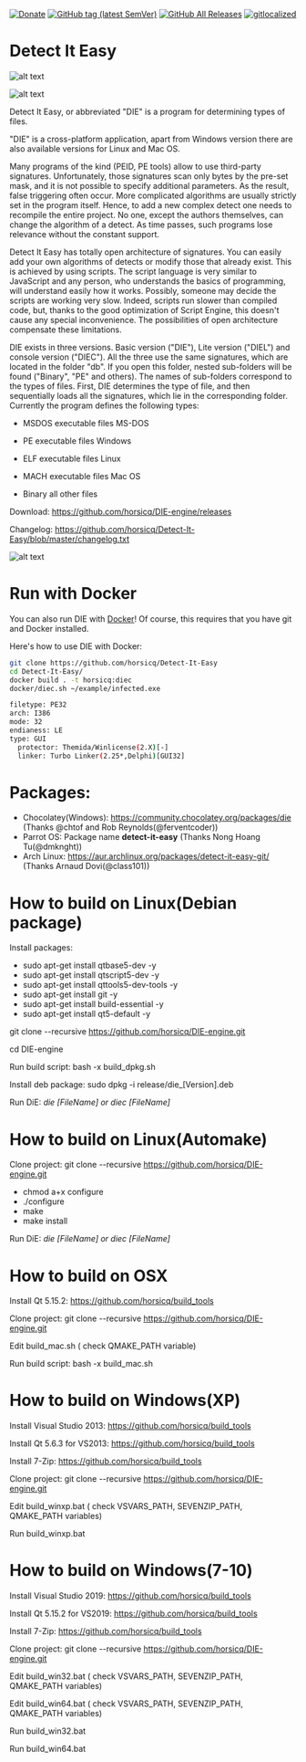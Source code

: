 [![Donate](https://img.shields.io/badge/Donate-PayPal-green.svg)](https://www.paypal.com/cgi-bin/webscr?cmd=_s-xclick&hosted_button_id=NF3FBD3KHMXDN)
[![GitHub tag (latest SemVer)](https://img.shields.io/github/tag/horsicq/DIE-engine.svg)](http://ntinfo.biz)
[![GitHub All Releases](https://img.shields.io/github/downloads/horsicq/DIE-engine/total.svg)](http://ntinfo.biz)
[![gitlocalized ](https://gitlocalize.com/repo/4736/whole_project/badge.svg)](https://gitlocalize.com/repo/4736/whole_project?utm_source=badge)

Detect It Easy
==============

![alt text](https://github.com/horsicq/Detect-It-Easy/blob/master/mascots/3.02.png "Version")

![alt text](https://github.com/horsicq/Detect-It-Easy/blob/master/screenshot.jpg "Screenshot")

Detect It Easy, or abbreviated "DIE" is a program for determining types of files.

"DIE" is a cross-platform application, apart from Windows version there are also
available versions for Linux and Mac OS.

Many programs of the kind (PEID, PE tools) allow to use third-party signatures.
Unfortunately, those signatures scan only bytes by the pre-set mask, and it is
not possible to specify additional parameters. As the result, false triggering
often occur. More complicated algorithms are usually strictly set in the program
itself. Hence, to add a new complex detect one needs to recompile the entire
project. No one, except the authors themselves, can change the algorithm of
a detect. As time passes, such programs lose relevance without the constant support.

Detect It Easy has totally open architecture of signatures. You can easily
add your own algorithms of detects or modify those that already exist. This
is achieved by using scripts. The script language is very similar to JavaScript
and any person, who understands the basics of programming, will understand easily
how it works. Possibly, someone may decide the scripts are working very slow.
Indeed, scripts run slower than compiled code, but, thanks to the good optimization
of Script Engine, this doesn't cause any special inconvenience. The possibilities
of open architecture compensate these limitations.

DIE exists in three versions. Basic version ("DIE"), Lite version ("DIEL") and
console version ("DIEC"). All the three use the same signatures, which are located
in the folder "db". If you open this folder, nested sub-folders will be found
("Binary", "PE" and others). The names of sub-folders correspond to the types of files.
First, DIE determines the type of file, and then sequentially loads all the signatures,
which lie in the corresponding folder. Currently the program defines the following types:

* MSDOS executable files MS-DOS

* PE executable files Windows

* ELF executable files Linux

* MACH executable files Mac OS

* Binary all other files

Download: https://github.com/horsicq/DIE-engine/releases

Changelog: https://github.com/horsicq/Detect-It-Easy/blob/master/changelog.txt

![alt text](https://github.com/horsicq/Detect-It-Easy/blob/master/mascots/die.jpg "Mascot")


Run with Docker
=======

You can also run DIE with [Docker](https://www.docker.com/community-edition)! Of course, this requires that you have git and Docker installed.

Here's how to use DIE with Docker:

```bash
git clone https://github.com/horsicq/Detect-It-Easy
cd Detect-It-Easy/
docker build . -t horsicq:diec
docker/diec.sh ~/example/infected.exe

filetype: PE32
arch: I386
mode: 32
endianess: LE
type: GUI
  protector: Themida/Winlicense(2.X)[-]
  linker: Turbo Linker(2.25*,Delphi)[GUI32]
```

Packages: 
=======

- Chocolatey(Windows): https://community.chocolatey.org/packages/die (Thanks @chtof and Rob Reynolds(@ferventcoder))
- Parrot OS: Package name **detect-it-easy** (Thanks Nong Hoang Tu(@dmknght))
- Arch Linux: https://aur.archlinux.org/packages/detect-it-easy-git/ (Thanks Arnaud Dovi(@class101))

How to build on Linux(Debian package)
=======

Install packages:

- sudo apt-get install qtbase5-dev -y
- sudo apt-get install qtscript5-dev -y
- sudo apt-get install qttools5-dev-tools -y
- sudo apt-get install git -y
- sudo apt-get install build-essential -y
- sudo apt-get install qt5-default -y

git clone --recursive https://github.com/horsicq/DIE-engine.git

cd DIE-engine

Run build script: bash -x build_dpkg.sh

Install deb package: sudo dpkg -i release/die_[Version].deb

Run DiE: *die [FileName] or diec [FileName]*

How to build on Linux(Automake)
=======

Clone project: git clone --recursive https://github.com/horsicq/DIE-engine.git

- chmod a+x configure
- ./configure
- make
- make install

Run DiE: *die [FileName] or diec [FileName]*

How to build on OSX
=======

Install Qt 5.15.2: https://github.com/horsicq/build_tools

Clone project: git clone --recursive https://github.com/horsicq/DIE-engine.git

Edit build_mac.sh ( check QMAKE_PATH variable)

Run build script: bash -x build_mac.sh

How to build on Windows(XP)
=======

Install Visual Studio 2013: https://github.com/horsicq/build_tools

Install Qt 5.6.3 for VS2013: https://github.com/horsicq/build_tools

Install 7-Zip: https://github.com/horsicq/build_tools

Clone project: git clone --recursive https://github.com/horsicq/DIE-engine.git

Edit build_winxp.bat ( check VSVARS_PATH,  SEVENZIP_PATH, QMAKE_PATH variables)

Run build_winxp.bat

How to build on Windows(7-10)
=======

Install Visual Studio 2019: https://github.com/horsicq/build_tools

Install Qt 5.15.2 for VS2019: https://github.com/horsicq/build_tools

Install 7-Zip: https://github.com/horsicq/build_tools

Clone project: git clone --recursive https://github.com/horsicq/DIE-engine.git

Edit build_win32.bat ( check VSVARS_PATH,  SEVENZIP_PATH, QMAKE_PATH variables)

Edit build_win64.bat ( check VSVARS_PATH,  SEVENZIP_PATH, QMAKE_PATH variables)

Run build_win32.bat

Run build_win64.bat

